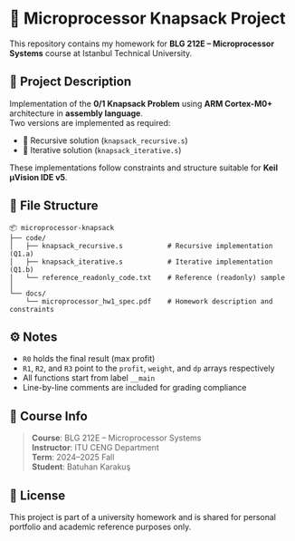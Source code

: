 # 🧠 Microprocessor Knapsack Project

This repository contains my homework for **BLG 212E – Microprocessor Systems** course at Istanbul Technical University.

## 📌 Project Description

Implementation of the **0/1 Knapsack Problem** using **ARM Cortex-M0+** architecture in **assembly language**.  
Two versions are implemented as required:

- 🔁 Recursive solution (`knapsack_recursive.s`)
- 🔂 Iterative solution (`knapsack_iterative.s`)

These implementations follow constraints and structure suitable for **Keil µVision IDE v5**.

## 📁 File Structure

```
📦 microprocessor-knapsack
├── code/
│   ├── knapsack_recursive.s           # Recursive implementation (Q1.a)
│   ├── knapsack_iterative.s           # Iterative implementation (Q1.b)
│   └── reference_readonly_code.txt    # Reference (readonly) sample
│
└── docs/
    └── microprocessor_hw1_spec.pdf    # Homework description and constraints
```

## ⚙️ Notes

- `R0` holds the final result (max profit)
- `R1`, `R2`, and `R3` point to the `profit`, `weight`, and `dp` arrays respectively
- All functions start from label `__main`
- Line-by-line comments are included for grading compliance

## 🏫 Course Info

> **Course**: BLG 212E – Microprocessor Systems  
> **Instructor**: ITU CENG Department  
> **Term**: 2024–2025 Fall  
> **Student**: Batuhan Karakuş

## 📜 License

This project is part of a university homework and is shared for personal portfolio and academic reference purposes only.
